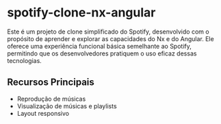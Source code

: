 
# spotify-clone-nx-angular

Este é um projeto de clone simplificado do Spotify, desenvolvido com o propósito de aprender e explorar as capacidades do Nx e do Angular. Ele oferece uma experiência funcional básica semelhante ao Spotify, permitindo que os desenvolvedores pratiquem o uso eficaz dessas tecnologias.

## Recursos Principais

- Reprodução de músicas
- Visualização de músicas e playlists
- Layout responsivo

